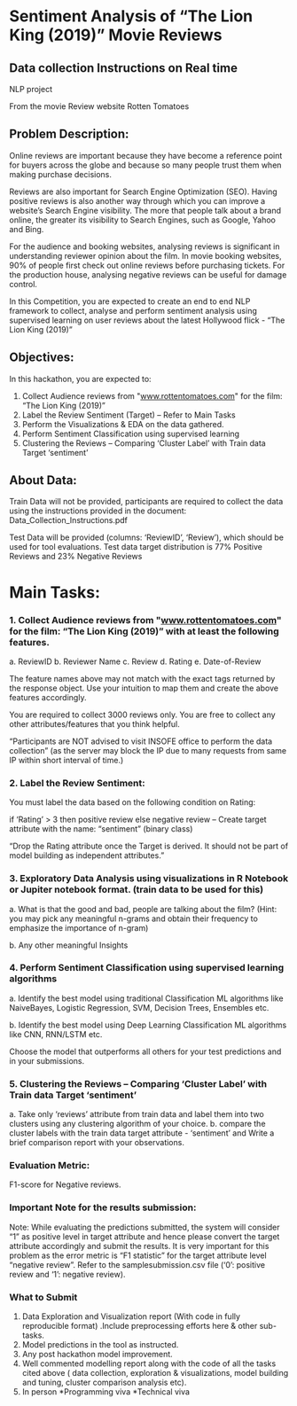 # Sentiment Analysis of “The Lion King (2019)” Movie Reviews

## Data collection Instructions on Real time 
NLP project
 
From the movie Review website Rotten Tomatoes

## Problem Description:

Online reviews are important because they have become a reference point for buyers across the globe and because so many people trust them when making purchase decisions.

Reviews are also important for Search Engine Optimization (SEO). Having positive reviews is also another way through which you can improve a website’s Search Engine visibility. The more that people talk about a brand online, the greater its visibility to Search Engines, such as Google, Yahoo and Bing.

For the audience and booking websites, analysing reviews is significant in understanding reviewer opinion about the film. In movie booking websites, 90% of people first check out online reviews before purchasing tickets.
For the production house, analysing negative reviews can be useful for damage control.

In this Competition, you are expected to create an end to end NLP framework to collect, analyse and perform sentiment analysis using supervised learning on user reviews about the latest Hollywood flick - “The Lion King (2019)”

## Objectives:

In this hackathon, you are expected to: 

1. Collect Audience reviews from "www.rottentomatoes.com" for the film:
“The Lion King (2019)”
2. Label the Review Sentiment (Target) – Refer to Main Tasks
3. Perform the Visualizations & EDA on the data gathered.
4. Perform Sentiment Classification using supervised learning
5. Clustering the Reviews – Comparing ‘Cluster Label’ with Train data Target ‘sentiment’

## About Data:

Train Data will not be provided, participants are required to collect the data using the instructions provided in the document: Data_Collection_Instructions.pdf

Test Data will be provided (columns: ‘ReviewID’, ‘Review’), which should be used for tool evaluations. Test data target distribution is 77% Positive Reviews and 23% Negative Reviews

# Main Tasks: 

### 1. Collect Audience reviews from "www.rottentomatoes.com" for the film: “The Lion King (2019)” with at least the following features.

  a. ReviewID
  b. Reviewer Name
  c. Review
  d. Rating
  e. Date-of-Review

The feature names above may not match with the exact tags returned by the response object. Use your intuition to map them and create the above features accordingly.

 You are required to collect 3000 reviews only. 
 You are free to collect any other attributes/features that you think helpful. 

“Participants are NOT advised to visit INSOFE office to perform the data collection”
(as the server may block the IP due to many requests from same IP within short interval of time.)

### 2. Label the Review Sentiment:

You must label the data based on the following condition on Rating:

 if ‘Rating’ > 3 then positive review else negative review – Create target attribute with the name: “sentiment” (binary class)

“Drop the Rating attribute once the Target is derived. It should not be part of model building as independent attributes.”

### 3. Exploratory Data Analysis using visualizations in R Notebook or Jupiter notebook format. (train data to be used for this)

  a. What is that the good and bad, people are talking about the film? 
   (Hint:  you may pick any meaningful n-grams and obtain their frequency to emphasize the importance of n-gram)
 
  b. Any other meaningful Insights

### 4. Perform Sentiment Classification using supervised learning algorithms

a. Identify the best model using traditional Classification ML algorithms like NaiveBayes, Logistic Regression, SVM, Decision Trees, Ensembles etc.

b. Identify the best model using Deep Learning Classification ML algorithms like CNN, RNN/LSTM etc.

Choose the model that outperforms all others for your test predictions and in your submissions. 

### 5. Clustering the Reviews – Comparing ‘Cluster Label’ with Train data Target ‘sentiment’ 

a.  Take only ‘reviews’ attribute from train data and label them into two clusters using any clustering algorithm of your choice. 
b.  compare the cluster labels with the train data target attribute - ‘sentiment’ and Write a brief comparison report with your observations.


### Evaluation Metric: 
F1-score for Negative reviews.

### Important Note for the results submission:  

Note: While evaluating the predictions submitted, the system will consider “1” as positive level in target attribute and hence please convert the target attribute accordingly   and submit the results.   It is very important for this problem as the error metric is “F1 statistic” for the target attribute level “negative review”.  Refer to the samplesubmission.csv file (‘0’: positive review and ‘1’: negative review).

### What to Submit
1. Data Exploration and Visualization report (With code in fully reproducible  format) .Include preprocessing efforts here & other sub-tasks.
2. Model predictions in the tool as instructed.
3. Any post hackathon model improvement.
4. Well commented modelling report along with the code of all the tasks cited above ( data collection, exploration & visualizations, model building and tuning, cluster comparison analysis etc).
5. In person 
  *Programming viva 
  *Technical viva

